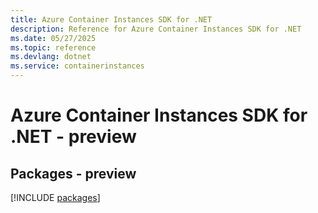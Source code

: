 ```yaml
---
title: Azure Container Instances SDK for .NET
description: Reference for Azure Container Instances SDK for .NET
ms.date: 05/27/2025
ms.topic: reference
ms.devlang: dotnet
ms.service: containerinstances
---
```

# Azure Container Instances SDK for .NET - preview
## Packages - preview
[!INCLUDE [packages](container-instances-index.md)]